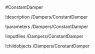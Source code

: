 <!-- MOOSE Object Documentation Stub: Remove this when content is added. -->
#ConstantDamper

!description /Dampers/ConstantDamper

!parameters /Dampers/ConstantDamper

!inputfiles /Dampers/ConstantDamper

!childobjects /Dampers/ConstantDamper
